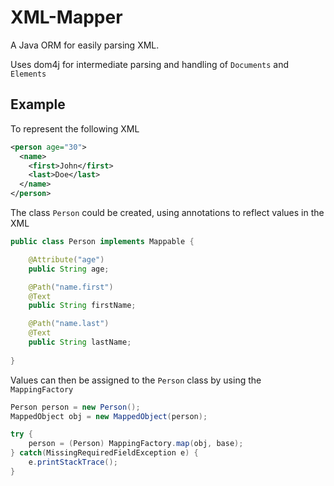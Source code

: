 # XML-Mapper

A Java ORM for easily parsing XML.


Uses dom4j for intermediate parsing and handling of `Documents` and `Elements`

## Example

To represent the following XML
```xml
<person age="30">
  <name>
    <first>John</first>
    <last>Doe</last>
  </name>
</person>
```

The class `Person` could be created, using annotations to reflect values in the XML
```java
public class Person implements Mappable {

	@Attribute("age")
	public String age;

	@Path("name.first")
	@Text
	public String firstName;

	@Path("name.last")
	@Text
	public String lastName;
	
}
```

Values can then be assigned to the `Person` class by using the `MappingFactory`
```java
Person person = new Person();
MappedObject obj = new MappedObject(person);

try {
    person = (Person) MappingFactory.map(obj, base);
} catch(MissingRequiredFieldException e) {
    e.printStackTrace();
}
```


